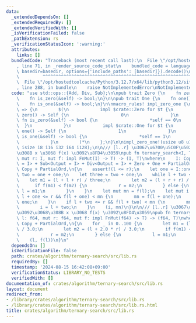 ```yaml
---
data:
  _extendedDependsOn: []
  _extendedRequiredBy: []
  _extendedVerifiedWith: []
  _isVerificationFailed: false
  _pathExtension: rs
  _verificationStatusIcon: ':warning:'
  attributes:
    links: []
  bundledCode: "Traceback (most recent call last):\n  File \"/opt/hostedtoolcache/Python/3.12.7/x64/lib/python3.12/site-packages/onlinejudge_verify/documentation/build.py\"\
    , line 71, in _render_source_code_stat\n    bundled_code = language.bundle(stat.path,\
    \ basedir=basedir, options={'include_paths': [basedir]}).decode()\n          \
    \         ^^^^^^^^^^^^^^^^^^^^^^^^^^^^^^^^^^^^^^^^^^^^^^^^^^^^^^^^^^^^^^^^^^^^^^^^^^^^^^^^^\n\
    \  File \"/opt/hostedtoolcache/Python/3.12.7/x64/lib/python3.12/site-packages/onlinejudge_verify/languages/rust.py\"\
    , line 288, in bundle\n    raise NotImplementedError\nNotImplementedError\n"
  code: "use std::ops::{Add, Div, Sub};\n\npub trait Zero {\n    fn zero() -> Self;\n\
    \    fn is_zero(&self) -> bool;\n}\n\npub trait One {\n    fn one() -> Self;\n\
    \    fn is_one(&self) -> bool;\n}\n\nmacro_rules! impl_zero_one {\n    ($($t:ty)*)\
    \ => {\n        $(\n            impl $crate::Zero for $t {\n                fn\
    \ zero() -> Self {\n                    0\n                }\n               \
    \ fn is_zero(&self) -> bool {\n                    *self == 0\n              \
    \  }\n            }\n            impl $crate::One for $t {\n                fn\
    \ one() -> Self {\n                    1\n                }\n                fn\
    \ is_one(&self) -> bool {\n                    *self == 1\n                }\n\
    \            }\n        )*\n    };\n}\n\nimpl_zero_one!(usize u8 u16 u32 u64 u128\
    \ isize i8 i16 i32 i64 i128);\n\n/// [l..r] \u3067\u6700\u5C0F\u5024\u3092\u3068\
    \u308B x \u3068 f(x) \u3092\u8FD4\u3059\npub fn ternary_search<I, T>(mut l: I,\
    \ mut r: I, mut f: impl FnMut(I) -> T) -> (I, T)\nwhere\n    I: Copy + Add<Output\
    \ = I> + Sub<Output = I> + Div<Output = I> + Zero + One + PartialOrd,\n    T:\
    \ Copy + PartialOrd,\n{\n    assert!(l <= r);\n    let one = I::one();\n    let\
    \ two = one + one;\n    let three = two + one;\n    while l + two < r {\n    \
    \    let m1 = (l + l + r) / three;\n        let m2 = (l + r + r) / three;\n  \
    \      if f(m1) < f(m2) {\n            r = m2;\n        } else {\n           \
    \ l = m1;\n        }\n    }\n    let mut mn = f(l);\n    let mut i = l;\n    if\
    \ l + one <= r && f(l + one) < mn {\n        mn = f(l + one);\n        i = l +\
    \ one;\n    }\n    if l + two <= r && f(l + two) < mn {\n        mn = f(l + two);\n\
    \        i = l + two;\n    }\n    (i, mn)\n}\n\n/// [l..r] \u3067\u6700\u5C0F\u5024\
    \u3092\u3068\u308B x \u3068 f(x) \u3092\u8FD4\u3059\npub fn ternary_search_f64<T>(mut\
    \ l: f64, mut r: f64, mut f: impl FnMut(f64) -> T) -> (f64, T)\nwhere\n    T:\
    \ Copy + PartialOrd,\n{\n    for _ in 0..100 {\n        let m1 = (l * 2.0 + r)\
    \ / 3.0;\n        let m2 = (l + 2.0 * r) / 3.0;\n        if f(m1) < f(m2) {\n\
    \            r = m2;\n        } else {\n            l = m1;\n        }\n    }\n\
    \    (l, f(l))\n}\n"
  dependsOn: []
  isVerificationFile: false
  path: crates/algorithm/ternary-search/src/lib.rs
  requiredBy: []
  timestamp: '2024-08-15 16:42:08+09:00'
  verificationStatus: LIBRARY_NO_TESTS
  verifiedWith: []
documentation_of: crates/algorithm/ternary-search/src/lib.rs
layout: document
redirect_from:
- /library/crates/algorithm/ternary-search/src/lib.rs
- /library/crates/algorithm/ternary-search/src/lib.rs.html
title: crates/algorithm/ternary-search/src/lib.rs
---
```

